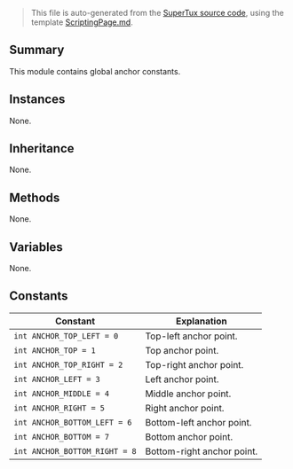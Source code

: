 > This file is auto-generated from the [SuperTux source code](https://github.com/SuperTux/supertux/tree/master/src), using the template [ScriptingPage.md](https://github.com/SuperTux/wiki/tree/master/templates/ScriptingPage.md).

Summary
-------

This module contains global anchor constants. 

Instances
--------

None.

Inheritance
--------

None.

Methods
-------

None.

Variables
---------

None.

Constants
---------

Constant | Explanation
---------|---------
`int ANCHOR_TOP_LEFT = 0` | Top-left anchor point. 
`int ANCHOR_TOP = 1` | Top anchor point. 
`int ANCHOR_TOP_RIGHT = 2` | Top-right anchor point. 
`int ANCHOR_LEFT = 3` | Left anchor point. 
`int ANCHOR_MIDDLE = 4` | Middle anchor point. 
`int ANCHOR_RIGHT = 5` | Right anchor point. 
`int ANCHOR_BOTTOM_LEFT = 6` | Bottom-left anchor point. 
`int ANCHOR_BOTTOM = 7` | Bottom anchor point. 
`int ANCHOR_BOTTOM_RIGHT = 8` | Bottom-right anchor point. 

